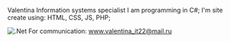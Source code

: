 


Valentina
Information systems specialist
I am programming in C#; I'm site create using: HTML, CSS, JS, PHP;

![.Net](https://img.shields.io/badge/.NET-5C2D91?style=for-the-badge&logo=.net&logoColor=white)
For communication:
www.valentina_it22@mail.ru
<!---
Honey1322/Honey1322 is a ✨ special ✨ repository because its `README.md` (this file) appears on your GitHub profile.
You can click the Preview link to take a look at your changes.
--->
